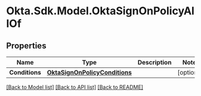 # Okta.Sdk.Model.OktaSignOnPolicyAllOf

## Properties

Name | Type | Description | Notes
------------ | ------------- | ------------- | -------------
**Conditions** | [**OktaSignOnPolicyConditions**](OktaSignOnPolicyConditions.md) |  | [optional] 

[[Back to Model list]](../README.md#documentation-for-models) [[Back to API list]](../README.md#documentation-for-api-endpoints) [[Back to README]](../README.md)

